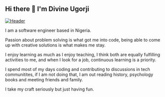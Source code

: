 ## Hi there 👋 I'm Divine Ugorji

[![Header](https://raw.githubusercontent.com/MartinHeinz/<OWNER>/<OWNER>/readme_header.png "Header")](https://some-url.dev/)

I am a software engineer based in Nigeria.

Passion about problem solving is what got me into code, being able to come up with creative solutions is what makes me stay.

I enjoy learning as much as I enjoy teaching, I think both are equally fulfilling activities to me, and when I look for a job, continuous learning is a priority.

I spend most of my days coding and contributing to discussions in tech communitites, if I am not doing that, I am out reading history, psychology books and meeting friends and family.

I take my craft seriously but just having fun.



<!--
**codesuperstarr/codesuperstarr** is a ✨ _special_ ✨ repository because its `README.md` (this file) appears on your GitHub profile.

Here are some ideas to get you started:

- 🔭 I’m currently working on ...
Andrroid Apss
- 🌱 I’m currently learning ...
Android development, Algorithm and data structures
- 👯 I’m looking to collaborate on ...
Open Source projects
Android Apps 
- 🤔 I’m looking for help with ...
- 💬 Ask me about ...
- 📫 How to reach me: ...
- 😄 Pronouns: ...
- ⚡ Fun fact: ...
-->
